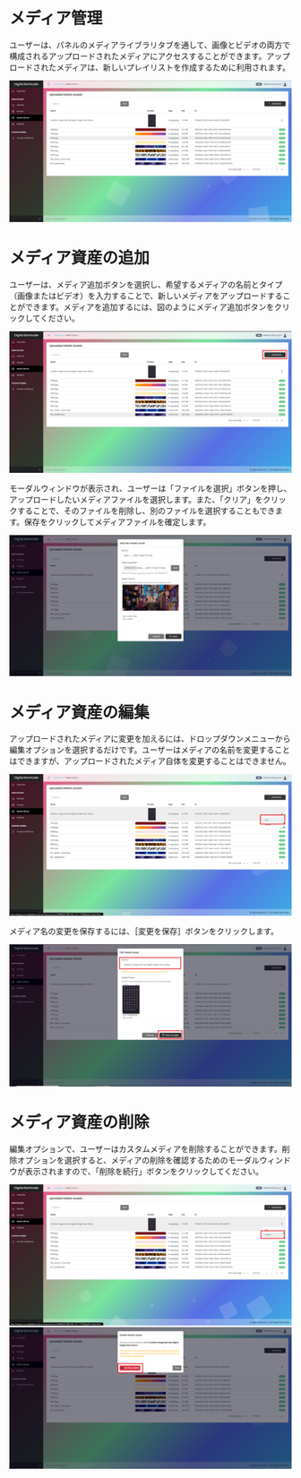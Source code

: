 # メディア管理

<div class="description">

ユーザーは、パネルのメディアライブラリタブを通して、画像とビデオの両方で構成されるアップロードされたメディアにアクセスすることができます。アップロードされたメディアは、新しいプレイリストを作成するために利用されます。

![uploaded_media_assets](../images/image0502.png ":size=100%")

</div>

# メディア資産の追加

<div class="description">

ユーザーは、メディア追加ボタンを選択し、希望するメディアの名前とタイプ（画像またはビデオ）を入力することで、新しいメディアをアップロードすることができます。メディアを追加するには、図のようにメディア追加ボタンをクリックしてください。

![add_media_assets](../images/image312.png ":size=100%")

モーダルウィンドウが表示され、ユーザーは「ファイルを選択」ボタンを押し、アップロードしたいメディアファイルを選択します。また、「クリア」をクリックすることで、そのファイルを削除し、別のファイルを選択することもできます。保存をクリックしてメディアファイルを確定します。

![add_media_assets](../images/image313.png ":size=100%")

</div>

# メディア資産の編集

<div class="description">

アップロードされたメディアに変更を加えるには、ドロップダウンメニューから編集オプションを選択するだけです。ユーザーはメディアの名前を変更することはできますが、アップロードされたメディア自体を変更することはできません。

![add_media_assets](../images/image314.png ":size=100%")

メディア名の変更を保存するには、［変更を保存］ボタンをクリックします。

![add_media_assets](../images/image315.png ":size=100%")

</div>

# メディア資産の削除

<div class="description">

編集オプションで、ユーザーはカスタムメディアを削除することができます。削除オプションを選択すると、メディアの削除を確認するためのモーダルウィンドウが表示されますので、「削除を続行」ボタンをクリックしてください。

![add_media_assets](../images/image316.png ":size=100%")
![add_media_assets](../images/image317.png ":size=100%")

</div>